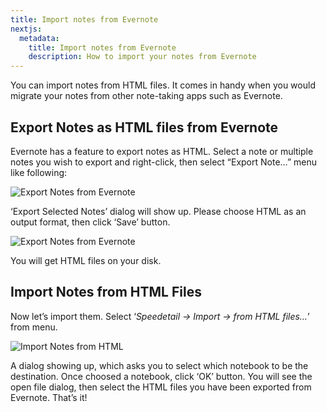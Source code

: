 ```yaml
---
title: Import notes from Evernote
nextjs:
  metadata:
    title: Import notes from Evernote
    description: How to import your notes from Evernote
---
```


You can import notes from HTML files.
It comes in handy when you would migrate your notes from other note-taking apps such as Evernote.

## Export Notes as HTML files from Evernote

Evernote has a feature to export notes as HTML. Select a note or multiple notes you wish to export and right-click, then select “Export Note…” menu like following:

![Export Notes from Evernote](/images/how-to-import-notes-from-evernote_export-from-evernote.png)

‘Export Selected Notes’ dialog will show up. Please choose HTML as an output format, then click ‘Save’ button.

![Export Notes from Evernote](/images/how-to-import-notes-from-evernote_export-from-evernote-dialog.png)

You will get HTML files on your disk.

## Import Notes from HTML Files

Now let’s import them. Select ‘_Speedetail -> Import -> from HTML files…_’ from menu.

![Import Notes from HTML](/images/how-to-import-notes-from-evernote_import-from-html.png)

A dialog showing up, which asks you to select which notebook to be the destination. Once choosed a notebook, click ‘OK’ button. You will see the open file dialog, then select the HTML files you have been exported from Evernote. That’s it!
